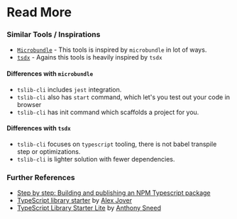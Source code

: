 # Read More

### Similar Tools / Inspirations

- [`Microbundle`](https://www.npmjs.com/package/microbundle) - This tools is inspired by `microbundle` in lot of ways.
- [`tsdx`](https://www.npmjs.com/package/tsdx) - Agains this tools is heavily inspired by `tsdx`

#### Differences with `microbundle`

- `tslib-cli` includes `jest` integration.
- `tslib-cli` also has `start` command, which let's you test out your code in browser
- `tslib-cli` has init command which scaffolds a project for you.

#### Differences with `tsdx`

- `tslib-cli` focuses on `typescript` tooling, there is not babel transpile step or optimizations.
- `tslib-cli` is lighter solution with fewer dependencies.

### Further References

- [Step by step: Building and publishing an NPM Typescript package](https://itnext.io/step-by-step-building-and-publishing-an-npm-typescript-package-44fe7164964c)
- [TypeScript library starter](https://github.com/alexjoverm/typescript-library-starter) by [Alex Jover](https://github.com/alexjoverm)
- [TypeScript Library Starter Lite](https://github.com/tonysneed/typescript-library-starter-lite) by [Anthony Sneed](https://github.com/tonysneed)
